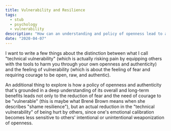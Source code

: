 ```yaml
---
title: Vulnerability and Resilience
tags:
  - stub
  - psychology
  - vulnerability
description: "How can an understanding and policy of openness lead to a reduction in both susceptibility to being hurt and also the need to overcome fear to be raw and authentic?"
date: "2020-04-07"
---
```


I want to write a few things about the distinction between what I call "technical vulnerability" (which is actually risking pain by equipping others with the tools to harm you through your own openness and authenticity) and the feeling of vulnerability (which is about the feeling of fear and requiring courage to be open, raw, and authentic).

An additional thing to explore is how a policy of openness and authenticity that's grounded in a deep understanding of its overall and long-term benefits leads not only to the reduction of fear and the need of courage to be "vulnerable" (this is maybe what Brené Brown means when she describes "shame resilience"), but an actual reduction in the "technical vulnerability" of being hurt by others, since one's emotional calibration becomes less sensitive to others' intentional or unintentional weaponization of openness.
